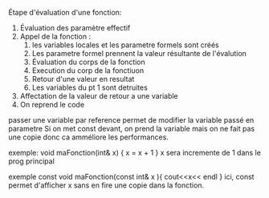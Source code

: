Étape d'évaluation d'une fonction: 
1. Évaluation des paramètre effectif
2. Appel de la fonction : 
	1. les variables locales et les parametre formels sont créés 
	2. Les parametre formel prennent la valeur résultante de l'évalution
	3. Évaluation du corps de la fonction
	4. Execution du corp de la fonctiuon
	5. Retour d'une valeur en resultat
	6. Les variables du pt 1 sont detruites
3. Affectation de la valeur de retour a une variable 
4. On reprend le code


passer une variable par reference permet de modifier la variable passé en parametre
Si on met const devant, on prend la variable mais on ne fait pas une copie donc ca amméliore les performances.


exemple: 
void maFonction(int& x) {
	x = x + 1 
}
x sera incremente de 1 dans le prog principal

exemple const 
void maFonction(const int& x ){
	cout<<x<< endl 
}
ici, const permet d'afficher x sans en fire une copie dans la fonction.